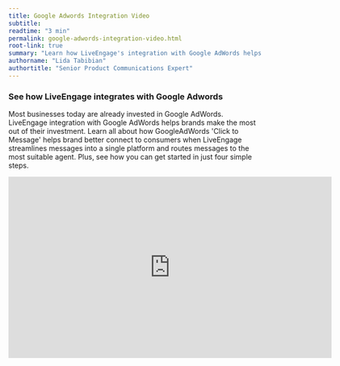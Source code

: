 ```yaml
---
title: Google Adwords Integration Video
subtitle:
readtime: "3 min"
permalink: google-adwords-integration-video.html
root-link: true
summary: "Learn how LiveEngage's integration with Google AdWords helps brands make the most out of their investment. "
authorname: "Lida Tabibian"
authortitle: "Senior Product Communications Expert"
---
```


### See how LiveEngage integrates with Google Adwords

Most businesses today are already invested in Google AdWords. LiveEngage integration with Google AdWords helps brands make the most out of their investment. Learn all about how GoogleAdWords 'Click to Message' helps brand better connect to consumers when LiveEngage streamlines messages into a single platform and routes messages to the most suitable agent. Plus, see how you can get started in just four simple steps.


<div style="display: block; position: relative; max-width: 100%;"><div class="iframecontainer"><iframe src="https://player.vimeo.com/video/238913607" width="640" height="360" frameborder="0" webkitallowfullscreen mozallowfullscreen allowfullscreen></iframe></div></div>
